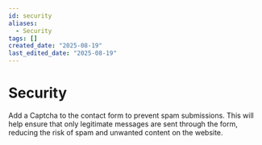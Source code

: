 ```yaml
---
id: security
aliases:
  - Security
tags: []
created_date: "2025-08-19"
last_edited_date: "2025-08-19"
---
```


# Security

Add a Captcha to the contact form to prevent spam submissions. This will help ensure that only legitimate messages are sent through the form, reducing the risk of spam and unwanted content on the website.
